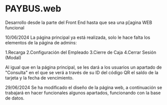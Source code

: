 # PAYBUS.web
Desarrollo desde la parte del Front End hasta que sea una p[agina WEB funcional

10/06/2024
La página principal ya está realizada, solo le hace falta los elementos de la página de admins:

 1.Recarga
 2.Configuración del Empleado
 3.Cierre de Caja
 4.Cerrar Sesión (Modal)

 Al igual que en la página principal, se les dará a los usuarios un apartado de "Consulta" en el que se verá a través de su ID del código QR el saldo de la tarjeta y la fecha de vencimiento.

 29/06/2024
 Se ha modificado el diseño de la página web, a continuación se trabajará en hacer funcionales algunos apartados, funcionando con la base de datos.

 

